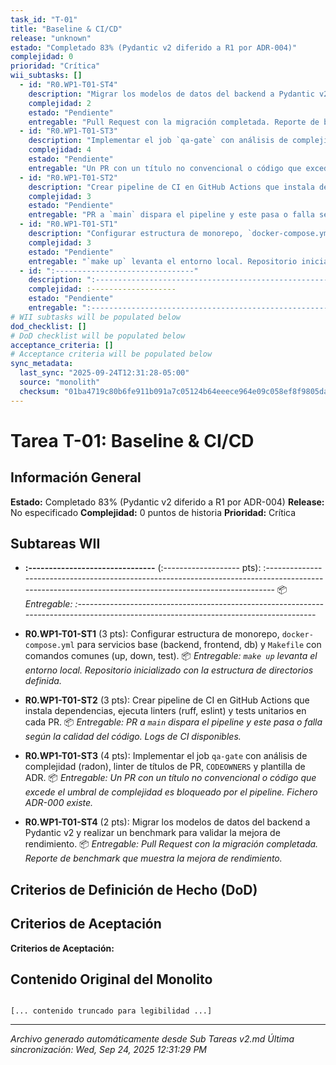```yaml
---
task_id: "T-01"
title: "Baseline & CI/CD"
release: "unknown"
estado: "Completado 83% (Pydantic v2 diferido a R1 por ADR-004)"
complejidad: 0
prioridad: "Crítica"
wii_subtasks: []
  - id: "R0.WP1-T01-ST4"
    description: "Migrar los modelos de datos del backend a Pydantic v2 y realizar un benchmark para validar la mejora de rendimiento."
    complejidad: 2
    estado: "Pendiente"
    entregable: "Pull Request con la migración completada. Reporte de benchmark que muestra la mejora de rendimiento."
  - id: "R0.WP1-T01-ST3"
    description: "Implementar el job `qa-gate` con análisis de complejidad (radon), linter de títulos de PR, `CODEOWNERS` y plantilla de ADR."
    complejidad: 4
    estado: "Pendiente"
    entregable: "Un PR con un título no convencional o código que excede el umbral de complejidad es bloqueado por el pipeline. Fichero ADR-000 existe."
  - id: "R0.WP1-T01-ST2"
    description: "Crear pipeline de CI en GitHub Actions que instala dependencias, ejecuta linters (ruff, eslint) y tests unitarios en cada PR."
    complejidad: 3
    estado: "Pendiente"
    entregable: "PR a `main` dispara el pipeline y este pasa o falla según la calidad del código. Logs de CI disponibles."
  - id: "R0.WP1-T01-ST1"
    description: "Configurar estructura de monorepo, `docker-compose.yml` para servicios base (backend, frontend, db) y `Makefile` con comandos comunes (up, down, test)."
    complejidad: 3
    estado: "Pendiente"
    entregable: "`make up` levanta el entorno local. Repositorio inicializado con la estructura de directorios definida."
  - id: ":-------------------------------"
    description: ":------------------------------------------------------------------------------------------------------------------------------------------------------"
    complejidad: :-------------------
    estado: "Pendiente"
    entregable: ":-------------------------------------------------------------------------------------------------------------------------------------"
# WII subtasks will be populated below
dod_checklist: []
# DoD checklist will be populated below
acceptance_criteria: []
# Acceptance criteria will be populated below
sync_metadata:
  last_sync: "2025-09-24T12:31:28-05:00"
  source: "monolith"
  checksum: "01ba4719c80b6fe911b091a7c05124b64eeece964e09c058ef8f9805daca546b"
---
```


# Tarea T-01: Baseline & CI/CD

## Información General
**Estado:** Completado 83% (Pydantic v2 diferido a R1 por ADR-004)
**Release:** No especificado
**Complejidad:** 0 puntos de historia
**Prioridad:** Crítica

## Subtareas WII

- **:-------------------------------** (:------------------- pts): :------------------------------------------------------------------------------------------------------------------------------------------------------
  📦 *Entregable: :-------------------------------------------------------------------------------------------------------------------------------------*

- **R0.WP1-T01-ST1** (3 pts): Configurar estructura de monorepo, `docker-compose.yml` para servicios base (backend, frontend, db) y `Makefile` con comandos comunes (up, down, test).
  📦 *Entregable: `make up` levanta el entorno local. Repositorio inicializado con la estructura de directorios definida.*

- **R0.WP1-T01-ST2** (3 pts): Crear pipeline de CI en GitHub Actions que instala dependencias, ejecuta linters (ruff, eslint) y tests unitarios en cada PR.
  📦 *Entregable: PR a `main` dispara el pipeline y este pasa o falla según la calidad del código. Logs de CI disponibles.*

- **R0.WP1-T01-ST3** (4 pts): Implementar el job `qa-gate` con análisis de complejidad (radon), linter de títulos de PR, `CODEOWNERS` y plantilla de ADR.
  📦 *Entregable: Un PR con un título no convencional o código que excede el umbral de complejidad es bloqueado por el pipeline. Fichero ADR-000 existe.*

- **R0.WP1-T01-ST4** (2 pts): Migrar los modelos de datos del backend a Pydantic v2 y realizar un benchmark para validar la mejora de rendimiento.
  📦 *Entregable: Pull Request con la migración completada. Reporte de benchmark que muestra la mejora de rendimiento.*


## Criterios de Definición de Hecho (DoD)


## Criterios de Aceptación
**Criterios de Aceptación:**

## Contenido Original del Monolito
```

[... contenido truncado para legibilidad ...]
```

---
*Archivo generado automáticamente desde Sub Tareas v2.md*
*Última sincronización: Wed, Sep 24, 2025 12:31:29 PM*
